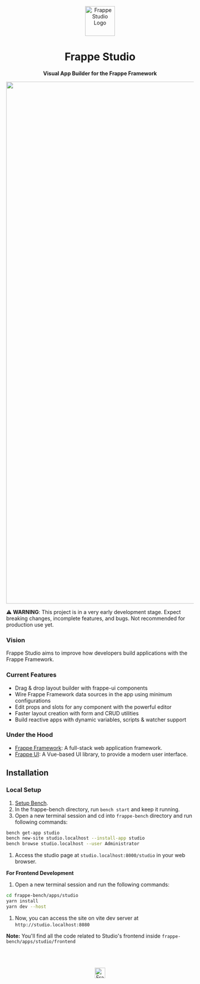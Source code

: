<div align="center">

<img src="https://github.com/user-attachments/assets/0890fc80-ac2a-48c3-ac94-d2a9387e09cc" height="80" alt="Frappe Studio Logo">

<h1>Frappe Studio</h1>

**Visual App Builder for the Frappe Framework**

<div>
    <picture>
        <img width="1402" alt="Frappe Studio Screenshot" src="https://github.com/user-attachments/assets/2177dba2-2d4d-4c4b-95bd-bdd6c875278e">
    </picture>
</div>
</div>

⚠️ **WARNING**: This project is in a very early development stage. Expect breaking changes, incomplete features, and bugs. Not recommended for production use yet.

### Vision

Frappe Studio aims to improve how developers build applications with the Frappe Framework.

### Current Features

- Drag & drop layout builder with frappe-ui components
- Wire Frappe Framework data sources in the app using minimum configurations
- Edit props and slots for any component with the powerful editor
- Faster layout creation with form and CRUD utilities
- Build reactive apps with dynamic variables, scripts & watcher support

### Under the Hood

- [Frappe Framework](https://github.com/frappe/frappe): A full-stack web application framework.
- [Frappe UI](https://github.com/frappe/frappe-ui): A Vue-based UI library, to provide a modern user interface.


## Installation

### Local Setup

1. [Setup Bench](https://docs.frappe.io/framework/user/en/installation).
1. In the frappe-bench directory, run `bench start` and keep it running.
1. Open a new terminal session and cd into `frappe-bench` directory and run following commands:
```bash
bench get-app studio
bench new-site studio.localhost --install-app studio
bench browse studio.localhost --user Administrator
```
1. Access the studio page at `studio.localhost:8000/studio` in your web browser.

**For Frontend Development**
1. Open a new terminal session and run the following commands:
```bash
cd frappe-bench/apps/studio
yarn install
yarn dev --host
```
1. Now, you can access the site on vite dev server at `http://studio.localhost:8080`

**Note:** You'll find all the code related to Studio's frontend inside `frappe-bench/apps/studio/frontend`

<h2></h2>

<br>
<br>
<div align="center">
	<a href="https://frappe.io" target="_blank">
		<picture>
			<source media="(prefers-color-scheme: dark)" srcset="https://frappe.io/files/Frappe-white.png">
			<img src="https://frappe.io/files/Frappe-black.png" alt="Frappe Technologies" height="28"/>
		</picture>
	</a>
</div>

